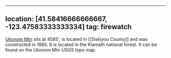 
---
location: [41.58416666666667, -123.47583333333334]
tag: firewatch
---

[Ukonom Mtn](http://www.peakbagging.com/CALookoutPhotos/UkonomMtn.html) sits at 4585', is located in [[Siskiyou County]] and was constructed in 1980. It is located in the Klamath national forest. It can be found on the Ukonom Mtn USGS topo map.
